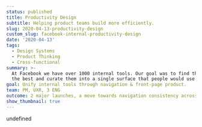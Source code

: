 ```yaml
---
status: published
title: Productivity Design
subtitle: Helping product teams build more efficiently.
slug: 2020-04-13-productivity-design
custom_slug: facebook-internal-productivity-design
date: '2020-04-13'
tags:
  - Design Systems
  - Product Thinking
  - Cross-functional
summary: >-
  At Facebook we have over 1000 internal tools. Our goal was to find the best of
  the best and curate them into a single surface that people would use daily.
goal: Unify internal tools through navigation & front-page product.
team: PM, UXR, 3 ENG
outcome: 2 major launches, a move towards navigation consistency across all tools.
show_thumbnail: true
---
```

undefined